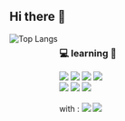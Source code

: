 ## Hi there 👋
<div style="display: flex;>
    <a href="https://github.com/anuraghazra/github-readme-stats">
      <img align="left" src="https://github-readme-stats.vercel.app/api/top-langs/?username=ssing365&layout=compact" alt="Top Langs">
    </a>
  <div>
    <h3>💻 learning 🌱</h3>
      <img src="https://img.shields.io/badge/React-61DAFB?style=flat-square&logo=react&logoColor=white"/>
      <img src="https://img.shields.io/badge/JavaScript-F7DF1E?style=flat-square&logo=javascript&logoColor=white"/>
      <img src="https://img.shields.io/badge/TypeScript-3178C6?style=flat-square&logo=typescript&logoColor=white"/>
      <img src="https://img.shields.io/badge/NodeJS-5FA04E?style=flat-square&logo=Node.js&logoColor=white"/>
    <br>
      <img src="https://img.shields.io/badge/Python-3776AB?style=flat-square&logo=python&logoColor=white"/>
      <img src="https://img.shields.io/badge/JAVA-3776AB?style=flat-square&logo=jvm&logoColor=white"/>
      <img src="https://img.shields.io/badge/Spring-6DB33F?style=flat-square&logo=spring&logoColor=white"/>
    <br><br>
    with :
    <img src="https://img.shields.io/badge/GitHub-181717?style=flat-square&logo=github&logoColor=white"/>
    <img src="https://img.shields.io/badge/Notion-000000?style=flat-square&logo=notion&logoColor=white"/>
  </div>
</div>
